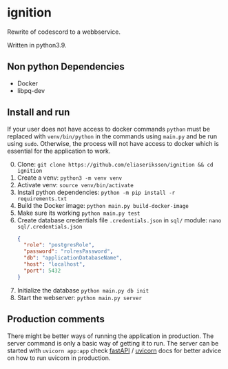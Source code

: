 # ignition

Rewrite of codescord to a webbservice.

Written in python3.9.

## Non python Dependencies

* Docker
* libpq-dev

## Install and run

If your user does not have access to docker commands 
`python` must be replaced with `venv/bin/python` in the commands using `main.py` and be run using `sudo`.
Otherwise, the process will not have access to docker which is essential for the application to work.

0. Clone: `git clone https://github.com/eliaseriksson/ignition && cd ignition`
1. Create a venv: `python3 -m venv venv`
2. Activate venv: `source venv/bin/activate`
3. Install python dependencies: `python -m pip install -r requirements.txt`
4. Build the Docker image: `python main.py build-docker-image`
5. Make sure its working `python main.py test`
6. Create database credentials file `.credentials.json` in `sql/` module: `nano sql/.credentials.json`
   ```json
   {
     "role": "postgresRole",
     "password": "rolresPassword",
     "db": "applicationDatabaseName",
     "host": "localhost",
     "port": 5432
   }
   ```
8. Initialize the database `python main.py db init`
9. Start the webserver: `python main.py server`

## Production comments
There might be better ways of running the application in production.
The server command is only a basic way of getting it to run.
The server can be started with `uvicorn app:app` 
check [fastAPI](https://fastapi.tiangolo.com/deployment/manually/) / [uvicorn](https://www.uvicorn.org/deployment/) docs for better advice on how to run uvicorn in production. 
